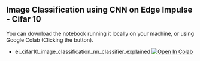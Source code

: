 ##  Image Classification using CNN on Edge Impulse - Cifar 10
You can download the notebook running it locally on your machine, or using Google Colab (Clicking the button).

- ei_cifar10_image_classification_nn_classifier_explained [![Open In Colab](https://colab.research.google.com/assets/colab-badge.svg)](https://colab.research.google.com/github/Mjrovai/UNIFEI-IESTI01-TinyML-2022.1/blob/main/00_Curse_Folder/1_Fundamentals/Class_12/ei_cifar10_image_classification_nn_classifier_explained.ipynb) 

